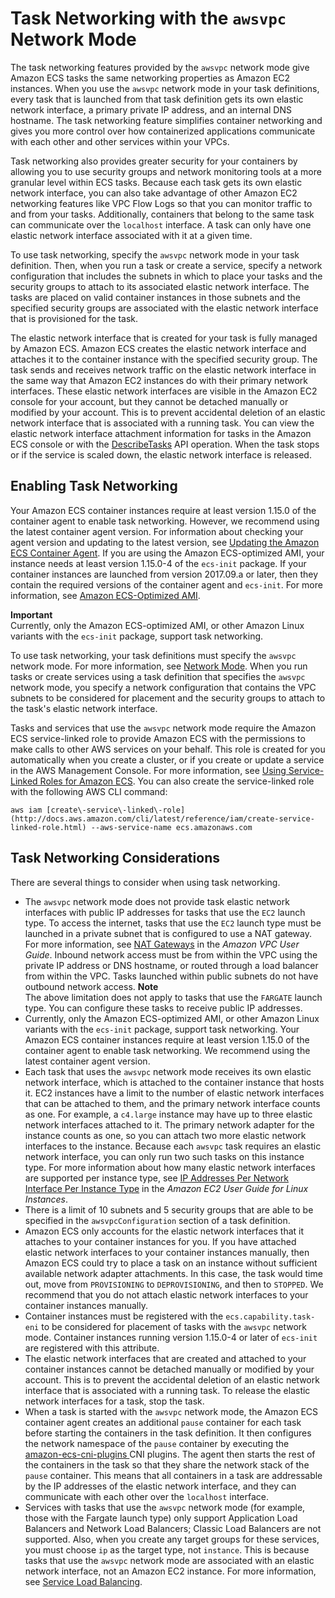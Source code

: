 # Task Networking with the `awsvpc` Network Mode<a name="task-networking"></a>

The task networking features provided by the `awsvpc` network mode give Amazon ECS tasks the same networking properties as Amazon EC2 instances\. When you use the `awsvpc` network mode in your task definitions, every task that is launched from that task definition gets its own elastic network interface, a primary private IP address, and an internal DNS hostname\. The task networking feature simplifies container networking and gives you more control over how containerized applications communicate with each other and other services within your VPCs\.

Task networking also provides greater security for your containers by allowing you to use security groups and network monitoring tools at a more granular level within ECS tasks\. Because each task gets its own elastic network interface, you can also take advantage of other Amazon EC2 networking features like VPC Flow Logs so that you can monitor traffic to and from your tasks\. Additionally, containers that belong to the same task can communicate over the `localhost` interface\. A task can only have one elastic network interface associated with it at a given time\. 

To use task networking, specify the `awsvpc` network mode in your task definition\. Then, when you run a task or create a service, specify a network configuration that includes the subnets in which to place your tasks and the security groups to attach to its associated elastic network interface\. The tasks are placed on valid container instances in those subnets and the specified security groups are associated with the elastic network interface that is provisioned for the task\.

The elastic network interface that is created for your task is fully managed by Amazon ECS\. Amazon ECS creates the elastic network interface and attaches it to the container instance with the specified security group\. The task sends and receives network traffic on the elastic network interface in the same way that Amazon EC2 instances do with their primary network interfaces\. These elastic network interfaces are visible in the Amazon EC2 console for your account, but they cannot be detached manually or modified by your account\. This is to prevent accidental deletion of an elastic network interface that is associated with a running task\. You can view the elastic network interface attachment information for tasks in the Amazon ECS console or with the [DescribeTasks](http://docs.aws.amazon.com/AmazonECS/latest/APIReference/API_DescribeTasks.html) API operation\. When the task stops or if the service is scaled down, the elastic network interface is released\.

## Enabling Task Networking<a name="enable-task-networking"></a>

Your Amazon ECS container instances require at least version 1\.15\.0 of the container agent to enable task networking\. However, we recommend using the latest container agent version\. For information about checking your agent version and updating to the latest version, see [Updating the Amazon ECS Container Agent](ecs-agent-update.md)\. If you are using the Amazon ECS\-optimized AMI, your instance needs at least version 1\.15\.0\-4 of the `ecs-init` package\. If your container instances are launched from version 2017\.09\.a or later, then they contain the required versions of the container agent and `ecs-init`\. For more information, see [Amazon ECS\-Optimized AMI](ecs-optimized_AMI.md)\.

**Important**  
Currently, only the Amazon ECS\-optimized AMI, or other Amazon Linux variants with the `ecs-init` package, support task networking\.

To use task networking, your task definitions must specify the `awsvpc` network mode\. For more information, see [Network Mode](task_definition_parameters.md#network_mode)\. When you run tasks or create services using a task definition that specifies the `awsvpc` network mode, you specify a network configuration that contains the VPC subnets to be considered for placement and the security groups to attach to the task's elastic network interface\.

Tasks and services that use the `awsvpc` network mode require the Amazon ECS service\-linked role to provide Amazon ECS with the permissions to make calls to other AWS services on your behalf\. This role is created for you automatically when you create a cluster, or if you create or update a service in the AWS Management Console\. For more information, see [Using Service\-Linked Roles for Amazon ECS](using-service-linked-roles.md)\. You can also create the service\-linked role with the following AWS CLI command:

```
aws iam [create\-service\-linked\-role](http://docs.aws.amazon.com/cli/latest/reference/iam/create-service-linked-role.html) --aws-service-name ecs.amazonaws.com
```

## Task Networking Considerations<a name="task-networking-considerations"></a>

There are several things to consider when using task networking\.
+ The `awsvpc` network mode does not provide task elastic network interfaces with public IP addresses for tasks that use the `EC2` launch type\. To access the internet, tasks that use the `EC2` launch type must be launched in a private subnet that is configured to use a NAT gateway\. For more information, see [NAT Gateways](http://docs.aws.amazon.com/vpc/latest/userguide/vpc-nat-gateway.html) in the *Amazon VPC User Guide*\. Inbound network access must be from within the VPC using the private IP address or DNS hostname, or routed through a load balancer from within the VPC\. Tasks launched within public subnets do not have outbound network access\.
**Note**  
The above limitation does not apply to tasks that use the `FARGATE` launch type\. You can configure these tasks to receive public IP addresses\.
+ Currently, only the Amazon ECS\-optimized AMI, or other Amazon Linux variants with the `ecs-init` package, support task networking\. Your Amazon ECS container instances require at least version 1\.15\.0 of the container agent to enable task networking\. We recommend using the latest container agent version\.
+ Each task that uses the `awsvpc` network mode receives its own elastic network interface, which is attached to the container instance that hosts it\. EC2 instances have a limit to the number of elastic network interfaces that can be attached to them, and the primary network interface counts as one\. For example, a `c4.large` instance may have up to three elastic network interfaces attached to it\. The primary network adapter for the instance counts as one, so you can attach two more elastic network interfaces to the instance\. Because each `awsvpc` task requires an elastic network interface, you can only run two such tasks on this instance type\. For more information about how many elastic network interfaces are supported per instance type, see [IP Addresses Per Network Interface Per Instance Type](http://docs.aws.amazon.com/AWSEC2/latest/UserGuide/using-eni.html#AvailableIpPerENI) in the *Amazon EC2 User Guide for Linux Instances*\.
+ There is a limit of 10 subnets and 5 security groups that are able to be specified in the `awsvpcConfiguration` section of a task definition\.
+ Amazon ECS only accounts for the elastic network interfaces that it attaches to your container instances for you\. If you have attached elastic network interfaces to your container instances manually, then Amazon ECS could try to place a task on an instance without sufficient available network adapter attachments\. In this case, the task would time out, move from `PROVISIONING` to `DEPROVISIONING`, and then to `STOPPED`\. We recommend that you do not attach elastic network interfaces to your container instances manually\.
+ Container instances must be registered with the `ecs.capability.task-eni` to be considered for placement of tasks with the `awsvpc` network mode\. Container instances running version 1\.15\.0\-4 or later of `ecs-init` are registered with this attribute\.
+ The elastic network interfaces that are created and attached to your container instances cannot be detached manually or modified by your account\. This is to prevent the accidental deletion of an elastic network interface that is associated with a running task\. To release the elastic network interfaces for a task, stop the task\.
+ When a task is started with the `awsvpc` network mode, the Amazon ECS container agent creates an additional `pause` container for each task before starting the containers in the task definition\. It then configures the network namespace of the `pause` container by executing the [amazon\-ecs\-cni\-plugins ](https://github.com/aws/amazon-ecs-cni-plugins) CNI plugins\. The agent then starts the rest of the containers in the task so that they share the network stack of the `pause` container\. This means that all containers in a task are addressable by the IP addresses of the elastic network interface, and they can communicate with each other over the `localhost` interface\.
+ Services with tasks that use the `awsvpc` network mode \(for example, those with the Fargate launch type\) only support Application Load Balancers and Network Load Balancers; Classic Load Balancers are not supported\. Also, when you create any target groups for these services, you must choose `ip` as the target type, not `instance`\. This is because tasks that use the `awsvpc` network mode are associated with an elastic network interface, not an Amazon EC2 instance\. For more information, see [Service Load Balancing](service-load-balancing.md)\.
